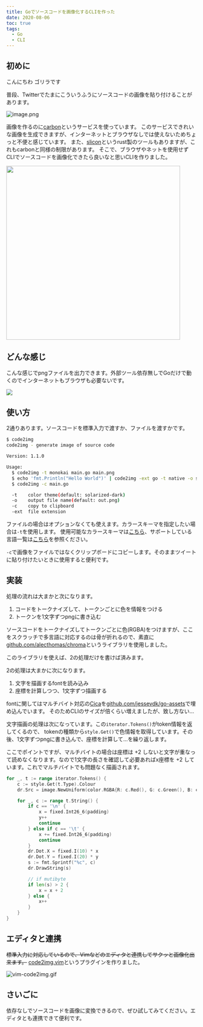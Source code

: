 ```yaml
---
title: Goでソースコードを画像化するCLIを作った
date: 2020-08-06
toc: true
tags: 
  - Go
  - CLI
---
```


## 初めに
こんにちわ
ゴリラです

普段、Twitterでたまにこういうふうにソースコードの画像を貼り付けることがあります。

![image.png](https://qiita-image-store.s3.ap-northeast-1.amazonaws.com/0/66178/4bf71de8-abd8-ffee-27e5-af3968bbe859.png)

画像を作るのに[carbon](https://carbon.now.sh/)というサービスを使っています。
このサービスできれいな画像を生成できますが、インターネットとブラウザなしでは使えないためちょっと不便と感じています。
また、[slicon](https://github.com/Aloxaf/silicon)というrust製のツールもありますが、これもcarbonと同様の制限があります。
そこで、ブラウザやネットを使用せずCLIでソースコードを画像化できたら良いなと思いCLIを作りました。

<a href="https://github.com/skanehira/code2img"><img src="https://github-link-card.s3.ap-northeast-1.amazonaws.com/skanehira/code2img.png" width="460px"></a>

## どんな感じ
こんな感じでpngファイルを出力できます。外部ツール依存無しでGoだけで動くのでインターネットもブラウザも必要ないです。

![](https://i.imgur.com/TjoOQct.gif)

## 使い方
2通りあります。ソースコードを標準入力で渡すか、ファイルを渡すかです。

```sh
$ code2img
code2img - generate image of source code

Version: 1.1.0

Usage:
  $ code2img -t monokai main.go main.png
  $ echo 'fmt.Println("Hello World")' | code2img -ext go -t native -o sample.png
  $ code2img -c main.go

  -t    color theme(default: solarized-dark)
  -o    output file name(default: out.png)
  -c    copy to clipboard
  -ext  file extension
```

ファイルの場合はオプションなくても使えます。カラースキーマを指定したい場合は`-t`を使用します。
使用可能なカラースキーマは[こちら](https://xyproto.github.io/splash/docs/all.html)、サポートしている言語一覧は[こちら](https://github.com/alecthomas/chroma#supported-languages)を参照ください。

`-c`で画像をファイルではなくクリップボードにコピーします。そのままツイートに貼り付けたいときに使用すると便利です。

## 実装
処理の流れは大まかと次になります。

1. コードをトークナイズして、トークンごとに色を情報をつける
2. トークンを1文字ずつpngに書き込む

ソースコードをトークナイズしてトークンごとに色(RGBA)をつけますが、ここをスクラッチで多言語に対応するのは骨が折れるので、素直に[github.com/alecthomas/chroma](https://github.com/alecthomas/chroma)というライブラリを使用しました。

このライブラリを使えば、2の処理だけを書けば済みます。

2の処理は大まかに次になります。

1. 文字を描画するfontを読み込み
2. 座標を計算しつつ、1文字ずつ描画する

fontに関してはマルチバイト対応の[Cica](https://github.com/miiton/Cica)を[github.com/jessevdk/go-assets](https://github.com/jessevdk/go-assets)で埋め込んでいます。
そのためCLIのサイズが倍くらい増えましたが、致し方ない…

文字描画の処理は次になっています。この`iterator.Tokens()`がtoken情報を返してくるので、
tokenの種類から`style.Get()`で色情報を取得しています。その後、1文字ずつpngに書き込んで、座標を計算して…を繰り返します。

ここでポイントですが、マルチバイトの場合は座標は +2 しないと文字が重なって読めなくなります。なので1文字の長さを確認して必要あればx座標を +2 しています。これでマルチバイトでも問題なく描画されます。

```go
for _, t := range iterator.Tokens() {
	c := style.Get(t.Type).Colour
	dr.Src = image.NewUniform(color.RGBA{R: c.Red(), G: c.Green(), B: c.Blue(), A: 255})

	for _, c := range t.String() {
		if c == '\n' {
			x = fixed.Int26_6(padding)
			y++
			continue
		} else if c == '\t' {
			x += fixed.Int26_6(padding)
			continue
		}
		dr.Dot.X = fixed.I(10) * x
		dr.Dot.Y = fixed.I(20) * y
		s := fmt.Sprintf("%c", c)
		dr.DrawString(s)

		// if mutibyte
		if len(s) > 2 {
			x = x + 2
		} else {
			x++
		}
	}
}
```

## エディタと連携
~~標準入力に対応しているので、Vimなどのエディタと連携してサクッと画像化出来ます。~~
[code2img.vim](https://github.com/skanehira/code2img.vim)というプラグインを作りました。

![vim-code2img.gif](https://qiita-image-store.s3.ap-northeast-1.amazonaws.com/0/66178/fb37eb6f-fb51-8666-af58-bd200229568b.gif)

## さいごに
依存なしでソースコードを画像に変換できるので、ぜひ試してみてください。エディタとも連携できて便利です。

